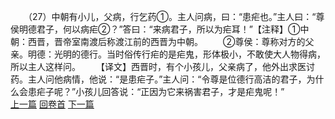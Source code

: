 　　（27）中朝有小儿，父病，行乞药①。主人问病，曰：“患疟也。”主人曰：“尊侯明德君子，何以病疟②？”答曰：“来病君子，所以为疟耳！”【注释】①中朝：西晋，晋帝室南渡后称渡江前的西晋为中朝。
　　②尊侯：尊称对方的父亲。明德：光明的德行。当时俗传行疟的是疟鬼，形体极小，不敢使大人物得病，所以主人这样问。
　　【译文】西晋时，有个小孩儿，父亲病了，他外出求医讨药。主人问他病情，他说：“是患疟子。”主人问：“令尊是位德行高洁的君子，为什么会患疟子呢？”小孩儿回答说：“正因为它来祸害君子，才是疟鬼呢！”
<br>[上一篇](02_026) [回卷首](02_000) [下一篇](02_028)
